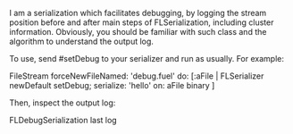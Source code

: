 I am a serialization which facilitates debugging, by logging the stream position before and after main steps of FLSerialization, including cluster information. Obviously, you should be familiar with such class and the algorithm to understand the output log.

To use, send #setDebug to your serializer and run as usually. For example:

FileStream forceNewFileNamed: 'debug.fuel' do: [:aFile |
	FLSerializer newDefault
		setDebug;
		serialize: 'hello' on: aFile binary ]

Then, inspect the output log:

FLDebugSerialization last log